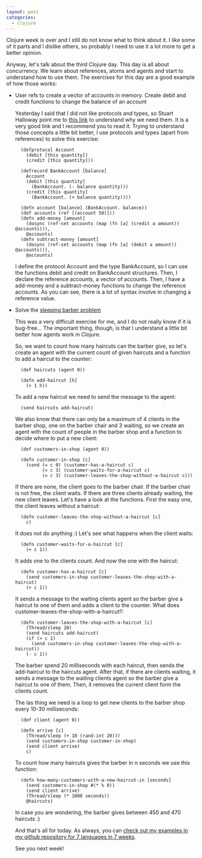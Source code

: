 ```yaml
---
layout: post
categories:
  - clojure
---
```

Clojure week is over and I still do not know what to think about it. I like some of it parts and I dislike others, so probably I need to use it a lot more to get a better opinion.

Anyway, let's talk about the third Clojure day. This day is all about concurrency. We learn about references, atoms and agents and start to understand how to use them. The exercises for this day are a good example of how those works:

- User refs to create a vector of accounts in memory. Create debit and credit functions to change the balance of an account

  Yesterday I said that I did not like protocols and types, so Stuart Halloway point me to [this link](https://www.ibm.com/developerworks/java/library/j-clojure-protocols/) to understand why we need them. It is a very good link and I recommend you to read it. Trying to understand those concepts a little bit better, I use protocols and types (apart from references) to solve this exercise:


        (defprotocol Account
          (debit [this quantity])
          (credit [this quantity]))

        (defrecord BankAccount [balance]
          Account
          (debit [this quantity]
            (BankAccount. (- balance quantity)))
          (credit [this quantity]
            (BankAccount. (+ balance quantity))))

        (defn account [balance] (BankAccount. balance))
        (def accounts (ref [(account 50)]))
        (defn add-money [amount]
          (dosync (ref-set accounts (map (fn [a] (credit a amount)) @accounts))),
          @accounts)
        (defn subtract-money [amount]
          (dosync (ref-set accounts (map (fn [a] (debit a amount)) @accounts))),
          @accounts)

  I define the protocol Account and the type BankAccount, so I can use the functions debit and credit on BankAccount structures. Then, I declare the reference accounts, a vector of accounts. Then, I have a add-money and a subtract-money functions to change the reference accounts. As you can see, there is a lot of syntax involve in changing a reference value.

- Solve the [sleeping barber problem](http://en.wikipedia.org/wiki/Sleeping_barber_problem)

  This was a very difficult exercise for me, and I do not really know if it is bug-free... The important thing, though, is that I understand a little bit better how agents work in Clojure.

  So, we want to count how many haircuts can the barber give, so let's create an agent with the current count of given haircuts and a function to add a haircut to the counter:

        (def haircuts (agent 0))

        (defn add-haircut [h]
          (+ 1 h))

  To add a new haircut we need to send the message to the agent:

        (send haircuts add-haircut)

  We also know that there can only be a maximum of 4 clients in the barber shop, one on the barber chair and 3 waiting, so we create an agent with the count of people in the barber shop and a function to decide where to put a new client:

        (def customers-in-shop (agent 0))

        (defn customer-in-shop [c]
          (cond (= c 0) (customer-has-a-haircut c)
                (< c 3) (customer-waits-for-a-haircut c)
                (= c 3) (customer-leaves-the-shop-without-a-haircut c)))

  If there are none, the client goes to the barber chair. If the barber chair is not free, the client waits. If there are three clients already waiting, the new client leaves. Let's have a look at the functions. First the easy one, the client leaves without a haircut:

        (defn customer-leaves-the-shop-without-a-haircut [c]
          c)

  It does not do anything :) Let's see what happens when the client waits:

        (defn customer-waits-for-a-haircut [c]
          (+ c 1))

  It adds one to the clients count. And now the one with the haircut:

        (defn customer-has-a-haircut [c]
          (send customers-in-shop customer-leaves-the-shop-with-a-haircut)
          (+ c 1))

  It sends a message to the waiting clients agent so the barber give a haircut to one of them and adds a client to the counter. What does customer-leaves-the-shop-with-a-haircut?:

        (defn customer-leaves-the-shop-with-a-haircut [c]
          (Thread/sleep 20)
          (send haircuts add-haircut)
          (if (> c 1)
            (send customers-in-shop customer-leaves-the-shop-with-a-haircut))
          (- c 1))

  The barber spend 20 milliseconds with each haircut, then sends the add-haircut to the haircuts agent. After that, if there are clients waiting, it sends a message to the waiting clients agent so the barber give a haircut to one of them. Then, it removes the current client form the clients count.

  The las thing we need is a loop to get new clients to the barber shop every 10-30 milliseconds:

        (def client (agent 0))

        (defn arrive [c]
          (Thread/sleep (+ 10 (rand-int 20)))
          (send customers-in-shop customer-in-shop)
          (send client arrive)
          c)

  To count how many haircuts gives the barber in n seconds we use this function:

        (defn how-many-customers-with-a-new-haircut-in [seconds]
          (send customers-in-shop #(* % 0))
          (send client arrive)
          (Thread/sleep (* 1000 seconds))
          @haircuts)

  In case you are wondering, the barber gives between 450 and 470 haircuts :)

  And that's all for today. As always, you can [check out my examples in my github repository for 7 languages in 7 weeks](https://github.com/plagelao/7languages7weeks/tree/master/clojure/day-3).

  See you next week!
